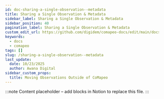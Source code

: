 ```yaml
---
id: doc-sharing-a-single-observation--metadata
title: Sharing a Single Observation & Metadata
sidebar_label: Sharing a Single Observation & Metadata
sidebar_position: 40
pagination_label: Sharing a Single Observation & Metadata
custom_edit_url: https://github.com/digidem/comapeo-docs/edit/main/docs/sharing-a-single-observation--metadata.md
keywords:
  - docs
  - comapeo
tags: []
slug: /sharing-a-single-observation--metadata
last_update:
  date: 10/23/2025
  author: Awana Digital
sidebar_custom_props:
  title: Moving Observations Outside of CoMapeo
---
```


<!-- Placeholder content generated automatically because the Notion page is missing a Website Block. -->

:::note
Content placeholder – add blocks in Notion to replace this file.
:::
